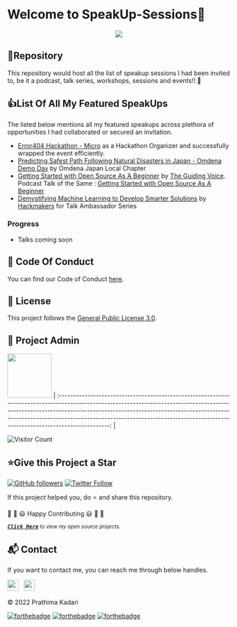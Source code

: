 # Welcome to SpeakUp-Sessions👋

<p align="center">
<img src="https://github.com/prathimacode-hub/prathimacode-hub/blob/main/Cover%20Photos/SpeakUp-Sessions.png"></a>
</p>


<h2>📌Repository</h2>

This repository would host all the list of speakup sessions I had been invited to, be it a podcast, talk series, workshops, sessions and events!!.🚀


<h2>👍List Of All My Featured SpeakUps</h2>

The listed below mentions all my featured speakups across plethora of opportunities I had collaborated or secured an invitation. 

- [Error404 Hackathon - Micro](https://github.com/prathimacode-hub/prathimacode-hub/blob/main/Hackathons/Error404%20Hackathon%20-%20Hackathon%20Organizer%20by%20Micro/Error404-Hackathon-Image.png) as a Hackathon Organizer and successfully wrapped the event efficiently.
- [Predicting Safest Path Following Natural Disasters in Japan - Omdena Demo Day](https://www.youtube.com/watch?v=7tRjSefHP0w) by Omdena Japan Local Chapter
- [Getting Started with Open Source As A Beginner](https://www.youtube.com/watch?v=4197n5XQX5k) by [The Guiding Voice](https://theguidingvoice.podbean.com/). <br>
  Podcast Talk of the Same : [Getting Started with Open Source As A Beginner](https://theguidingvoice.podbean.com/e/prathimakadari/)
- [Demystifying Machine Learning to Develop Smarter Solutions](https://www.youtube.com/watch?v=fOCmCr7z9XQ) by [Hackmakers](https://hackmakers.com/) for Talk Ambassador Series

### Progress

- Talks coming soon


<h2>📜 Code Of Conduct</h2>

You can find our Code of Conduct [here](https://github.com/prathimacode-hub/SpeakUp-Sessions/blob/main/CODE_OF_CONDUCT.md).


<h2>📝 License</h2>  

This project follows the [General Public License 3.0](https://github.com/prathimacode-hub/SpeakUp-Sessions/blob/main/LICENSE).


<h2>🙂 Project Admin</h2>

<a href="https://github.com/prathimacode-hub"><img src="https://github.com/prathimacode-hub/prathimacode-hub/blob/main/Prathima%20updated%20profile%20pic.jpg" width=100px height=100px /></a>
| :------------------------------------------------------------------------------------------------------------------------------------------------------------------------------------------------------------------------------------------------------------------------------------------------------------------------------------------: |

![Visitor Count](https://profile-counter.glitch.me/{prathimacode-hub}/count.svg)


<h2>⭐Give this Project a Star</h2>

[![GitHub followers](https://img.shields.io/github/followers/prathimacode-hub.svg?label=Follow%20@prathimacode-hub&style=social)](https://github.com/prathimak88/)  [![Twitter Follow](https://img.shields.io/twitter/follow/prathimak88?style=social)](https://twitter.com/prathimak88)

If this project helped you, do ⭐ and share this repository.

🎉 🎊 😃 Happy Contributing 😃 🎊 🎉

<!-- <sup><kbd>***[Click Here](https://github.com/prathimacode-hub/prathimacode-hub/blob/main/Projects/OpenSource-Projects.md)***</kbd> *to view my open source projects and</sup>*  <sup><kbd>***[Get In](https://github.com/prathimacode-hub/prathimacode-hub/blob/main/GitHub%20Projects/Learning-Projects.md)***</kbd> *for learning projects.</sup>* <br>
</td> -->

<sup><kbd>***[Click Here](https://github.com/prathimacode-hub/prathimacode-hub/blob/main/GitHub%20Projects/OpenSource-Projects.md)***</kbd> *to view my open source projects.</sup>* <br>


<h2>📬 Contact</h2>

If you want to contact me, you can reach me through below handles.

<a href="https://twitter.com/prathimak88"><img src="https://upload.wikimedia.org/wikipedia/fr/thumb/c/c8/Twitter_Bird.svg/1200px-Twitter_Bird.svg.png" width="25"></img></a>&nbsp;&nbsp; <a href="https://www.linkedin.com/in/prathima-kadari/"><img src="https://www.felberpr.com/wp-content/uploads/linkedin-logo.png" width="25"></img></a>

© 2022 Prathima Kadari


[![forthebadge](https://forthebadge.com/images/badges/built-with-love.svg)](https://forthebadge.com) [![forthebadge](https://forthebadge.com/images/badges/built-by-developers.svg)](https://forthebadge.com) [![forthebadge](https://forthebadge.com/images/badges/built-with-swag.svg)](https://forthebadge.com) 

